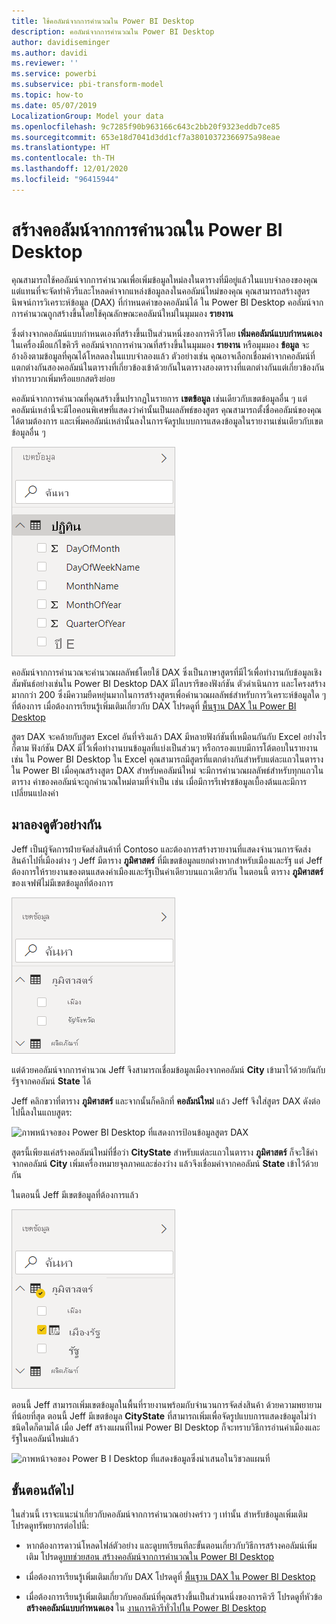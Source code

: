 ```yaml
---
title: ใช้คอลัมน์จากการคำนวณใน Power BI Desktop
description: คอลัมน์จากการคำนวณใน Power BI Desktop
author: davidiseminger
ms.author: davidi
ms.reviewer: ''
ms.service: powerbi
ms.subservice: pbi-transform-model
ms.topic: how-to
ms.date: 05/07/2019
LocalizationGroup: Model your data
ms.openlocfilehash: 9c7285f90b963166c643c2bb20f9323eddb7ce85
ms.sourcegitcommit: 653e18d7041d3dd1cf7a38010372366975a98eae
ms.translationtype: HT
ms.contentlocale: th-TH
ms.lasthandoff: 12/01/2020
ms.locfileid: "96415944"
---
```

# <a name="create-calculated-columns-in-power-bi-desktop"></a>สร้างคอลัมน์จากการคำนวณใน Power BI Desktop
คุณสามารถใช้คอลัมน์จากการคำนวณเพื่อเพิ่มข้อมูลใหม่ลงในตารางที่มีอยู่แล้วในแบบจำลองของคุณ แต่แทนที่จะจัดทำคิวรีและโหลดค่าจากแหล่งข้อมูลลงในคอลัมน์ใหม่ของคุณ คุณสามารถสร้างสูตรนิพจน์การวิเคราะห์ข้อมูล (DAX) ที่กำหนดค่าของคอลัมน์ได้ ใน Power BI Desktop คอลัมน์จากการคำนวณถูกสร้างขึ้นโดยใช้คุณลักษณะคอลัมน์ใหม่ในมุมมอง **รายงาน**

ซึ่งต่างจากคอลัมน์แบบกำหนดเองที่สร้างขึ้นเป็นส่วนหนึ่งของการคิวรีโดย **เพิ่มคอลัมน์แบบกำหนดเอง** ในเครื่องมือแก้ไขคิวรี คอลัมน์จากการคำนวณที่สร้างขึ้นในมุมมอง **รายงาน** หรือมุมมอง **ข้อมูล** จะอ้างอิงตามข้อมูลที่คุณได้โหลดลงในแบบจำลองแล้ว ตัวอย่างเช่น คุณอาจเลือกเชื่อมค่าจากคอลัมน์ที่แตกต่างกันสองคอลัมน์ในตารางที่เกี่ยวข้องเข้าด้วยกันในตารางสองตารางที่แตกต่างกันแต่เกี่ยวข้องกัน ทำการบวกเพิ่มหรือแยกสตริงย่อย

คอลัมน์จากการคำนวณที่คุณสร้างขึ้นปรากฏในรายการ **เขตข้อมูล** เช่นเดียวกับเขตข้อมูลอื่น ๆ แต่คอลัมน์เหล่านี้จะมีไอคอนพิเศษที่แสดงว่าค่านั้นเป็นผลลัพธ์ของสูตร คุณสามารถตั้งชื่อคอลัมน์ของคุณได้ตามต้องการ และเพิ่มคอลัมน์เหล่านั้นลงในการจัดรูปแบบการแสดงข้อมูลในรายงานเช่นเดียวกับเขตข้อมูลอื่น ๆ

![ภาพหน้าจอของ Power B I Desktop ที่แสดงคอลัมน์จากการคำนวณในมุมมองเขตข้อมูล](media/desktop-calculated-columns/calccolinpbid_fields.png)
 
คอลัมน์จากการคำนวณจะคำนวณผลลัพธ์โดยใช้ DAX ซึ่งเป็นภาษาสูตรที่มีไว้เพื่อทำงานกับข้อมูลเชิงสัมพันธ์อย่างเช่นใน Power BI Desktop DAX มีไลบรารีของฟังก์ชัน ตัวดำเนินการ และโครงสร้างมากกว่า 200 ซึ่งมีความยืดหยุ่นมากในการสร้างสูตรเพื่อคำนวณผลลัพธ์สำหรับการวิเคราะห์ข้อมูลใด ๆ ที่ต้องการ เมื่อต้องการเรียนรู้เพิ่มเติมเกี่ยวกับ DAX โปรดดูที่ [พื้นฐาน DAX ใน Power BI Desktop](desktop-quickstart-learn-dax-basics.md)

สูตร DAX จะคล้ายกับสูตร Excel อันที่จริงแล้ว DAX มีหลายฟังก์ชันที่เหมือนกันกับ Excel อย่างไรก็ตาม ฟังก์ชัน DAX มีไว้เพื่อทำงานบนข้อมูลที่แบ่งเป็นส่วนๆ หรือกรองแบบมีการโต้ตอบในรายงาน เช่น ใน Power BI Desktop ใน Excel คุณสามารถมีสูตรที่แตกต่างกันสำหรับแต่ละแถวในตาราง ใน Power BI เมื่อคุณสร้างสูตร DAX สำหรับคอลัมน์ใหม่ จะมีการคำนวณผลลัพธ์สำหรับทุกแถวในตาราง ค่าของคอลัมน์จะถูกคำนวณใหม่ตามที่จำเป็น เช่น เมื่อมีการรีเฟรชข้อมูลเบื้องต้นและมีการเปลี่ยนแปลงค่า

## <a name="lets-look-at-an-example"></a>มาลองดูตัวอย่างกัน
Jeff เป็นผู้จัดการฝ่ายจัดส่งสินค้าที่ Contoso และต้องการสร้างรายงานที่แสดงจำนวนการจัดส่งสินค้าไปที่เมืองต่าง ๆ Jeff มีตาราง **ภูมิศาสตร์** ที่มีเขตข้อมูลแยกต่างหากสำหรับเมืองและรัฐ แต่ Jeff ต้องการให้รายงานของตนแสดงค่าเมืองและรัฐเป็นค่าเดียวบนแถวเดียวกัน ในตอนนี้ ตาราง **ภูมิศาสตร์** ของเจฟฟ์ไม่มีเขตข้อมูลที่ต้องการ

![ภาพหน้าจอของ Power B I Desktop ที่แสดงตัวกรองภูมิศาสตร์ในมุมมองเขตข้อมูล](media/desktop-calculated-columns/calccolinpbid_cityandstatefields.png)

แต่ด้วยคอลัมน์จากการคำนวณ Jeff จึงสามารถเชื่อมข้อมูลเมืองจากคอลัมน์ **City** เข้ามาไว้ด้วยกันกับรัฐจากคอลัมน์ **State** ได้

Jeff คลิกขวาที่ตาราง **ภูมิศาสตร์** และจากนั้นก็คลิกที่ **คอลัมน์ใหม่** แล้ว Jeff จึงใส่สูตร DAX ดังต่อไปนี้ลงในแถบสูตร:

![ภาพหน้าจอของ Power BI Desktop ที่แสดงการป้อนข้อมูลสูตร DAX](media/desktop-calculated-columns/calccolinpbid_formula.png)

สูตรนี้เพียงแค่สร้างคอลัมน์ใหม่ที่ชื่อว่า **CityState** สำหรับแต่ละแถวในตาราง **ภูมิศาสตร์** ก็จะใช้ค่าจากคอลัมน์ **City** เพิ่มเครื่องหมายจุลภาคและช่องว่าง แล้วจึงเชื่อมค่าจากคอลัมน์ **State** เข้าไว้ด้วยกัน

ในตอนนี้ Jeff มีเขตข้อมูลที่ต้องการแล้ว

![ภาพหน้าจอของ Power B I Desktop ที่แสดงว่ามีการเลือก CityState ในตัวกรองภูมิศาสตร์ของมุมมองเขตข้อมูล](media/desktop-calculated-columns/calccolinpbid_citystatefield.png)

ตอนนี้ Jeff สามารถเพิ่มเขตข้อมูลในพื้นที่รายงานพร้อมกับจำนวนการจัดส่งสินค้า ด้วยความพยายามที่น้อยที่สุด ตอนนี้ Jeff มีเขตข้อมูล **CityState** ที่สามารถเพิ่มเพื่อจัดรูปแบบการแสดงข้อมูลไม่ว่าชนิดใดก็ตามได้ เมื่อ Jeff สร้างแผนที่ใหม่ Power BI Desktop ก็จะทราบวิธีการอ่านค่าเมืองและรัฐในคอลัมน์ใหม่แล้ว

![ภาพหน้าจอของ Power B I Desktop ที่แสดงข้อมูลซึ่งนำเสนอในวิชวลแผนที่](media/desktop-calculated-columns/calccolinpbid_citystatemap.png)

## <a name="next-steps"></a>ขั้นตอนถัดไป
ในส่วนนี้ เราจะแนะนำเกี่ยวกับคอลัมน์จากการคำนวณอย่างคร่าว ๆ เท่านั้น สำหรับข้อมูลเพิ่มเติม โปรดดูทรัพยากรต่อไปนี้:

* หากต้องการดาวน์โหลดไฟล์ตัวอย่าง และดูบทเรียนทีละขั้นตอนเกี่ยวกับวิธีการสร้างคอลัมน์เพิ่มเติม โปรดดู[บทช่วยสอน สร้างคอลัมน์จากการคำนวณใน Power BI Desktop](desktop-tutorial-create-calculated-columns.md)

* เมื่อต้องการเรียนรู้เพิ่มเติมเกี่ยวกับ DAX โปรดดูที่ [พื้นฐาน DAX ใน Power BI Desktop](desktop-quickstart-learn-dax-basics.md)

* เมื่อต้องการเรียนรู้เพิ่มเติมเกี่ยวกับคอลัมน์ที่คุณสร้างขึ้นเป็นส่วนหนึ่งของการคิวรี โปรดดูที่หัวข้อ **สร้างคอลัมน์แบบกำหนดเอง** ใน [งานการคิวรีทั่วไปใน Power BI Desktop](desktop-common-query-tasks.md)  

